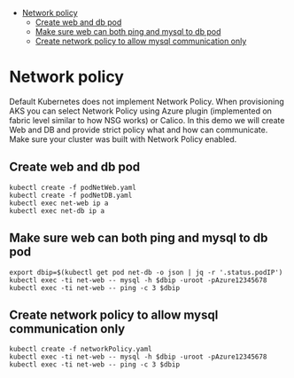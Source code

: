 - [Network policy](#network-policy)
  - [Create web and db pod](#create-web-and-db-pod)
  - [Make sure web can both ping and mysql to db pod](#make-sure-web-can-both-ping-and-mysql-to-db-pod)
  - [Create network policy to allow mysql communication only](#create-network-policy-to-allow-mysql-communication-only)

# Network policy

Default Kubernetes does not implement Network Policy. When provisioning AKS you can select Network Policy using Azure plugin (implemented on fabric level similar to how NSG works) or Calico. In this demo we will create Web and DB and provide strict policy what and how can communicate. Make sure your cluster was built with Network Policy enabled.

## Create web and db pod
```
kubectl create -f podNetWeb.yaml
kubectl create -f podNetDB.yaml
kubectl exec net-web ip a
kubectl exec net-db ip a
```

## Make sure web can both ping and mysql to db pod
```
export dbip=$(kubectl get pod net-db -o json | jq -r '.status.podIP')
kubectl exec -ti net-web -- mysql -h $dbip -uroot -pAzure12345678
kubectl exec -ti net-web -- ping -c 3 $dbip
```

## Create network policy to allow mysql communication only
```
kubectl create -f networkPolicy.yaml
kubectl exec -ti net-web -- mysql -h $dbip -uroot -pAzure12345678
kubectl exec -ti net-web -- ping -c 3 $dbip
```